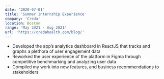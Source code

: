 ```yaml
---
date: '2020-07-01'
title: 'Summer Internship Experience'
company: 'Creda'
location: Boston
range: 'May 2021 - Aug 2021'
url: 'https://credahealth.com/blog/'
---
```


- Developed the app’s analytics dashboard in ReactJS that tracks and graphs a plethora of user engagement data
- Reworked the user experience of the platform in Figma through competitive benchmarking and analyzing user data
- Compiled my work into new features, and business recommendations to stakeholders
